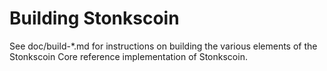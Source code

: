 Building Stonkscoin
================

See doc/build-*.md for instructions on building the various
elements of the Stonkscoin Core reference implementation of Stonkscoin.
